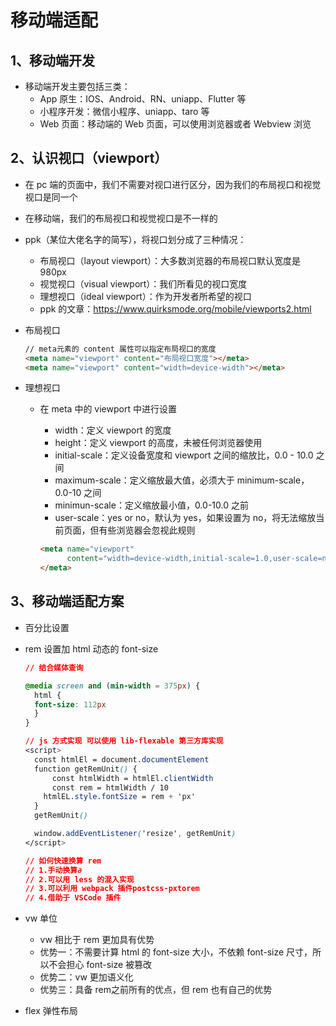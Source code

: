 # 移动端适配



## 1、移动端开发

- 移动端开发主要包括三类：
  - App 原生：IOS、Android、RN、uniapp、Flutter 等
  - 小程序开发：微信小程序、uniapp、taro 等
  - Web 页面：移动端的 Web 页面，可以使用浏览器或者 Webview 浏览



## 2、认识视口（viewport）

- 在 pc 端的页面中，我们不需要对视口进行区分，因为我们的布局视口和视觉视口是同一个
- 在移动端，我们的布局视口和视觉视口是不一样的
- ppk（某位大佬名字的简写），将视口划分成了三种情况：
  - 布局视口（layout viewport）：大多数浏览器的布局视口默认宽度是 980px
  - 视觉视口（visual viewport）：我们所看见的视口宽度
  - 理想视口（ideal viewport）：作为开发者所希望的视口
  - ppk 的文章：https://www.quirksmode.org/mobile/viewports2.html



- 布局视口

  ```html
  // meta元素的 content 属性可以指定布局视口的宽度 
  <meta name="viewport" content="布局视口宽度"></meta>
  <meta name="viewport" content="width=device-width"></meta>
  ```

- 理想视口

  - 在 meta 中的 viewport 中进行设置

    - width：定义 viewport 的宽度
    - height：定义 viewport 的高度，未被任何浏览器使用
    - initial-scale：定义设备宽度和 viewport 之间的缩放比，0.0 - 10.0 之间
    - maximum-scale：定义缩放最大值，必须大于 minimum-scale，0.0-10 之间
    - minimun-scale：定义缩放最小值，0.0-10.0 之前
    - user-scale：yes or no，默认为 yes，如果设置为 no，将无法缩放当前页面，但有些浏览器会忽视此规则

    ```html
    <meta name="viewport" 
          content="width=device-width,initial-scale=1.0,user-scale=no,maximum-scale=1.0,minimum-	scale=1.0">
    </meta>
    ```

  

## 3、移动端适配方案

- 百分比设置

- rem 设置加 html 动态的 font-size

  ```css
  // 结合媒体查询
  
  @media screen and (min-width = 375px) {
  	html {
  	font-size: 112px
  	}
  }
  
  // js 方式实现 可以使用 lib-flexable 第三方库实现
  <script>
  	const htmlEl = document.documentElement
  	function getRemUnit() {
    	const htmlWidth = htmlEl.clientWidth
  		const rem = htmlWidth / 10
      htmlEL.style.fontSize = rem + 'px'
  	}
  	getRemUnit()
  
  	window.addEventListener('resize', getRemUnit)
  </script>
  
  // 如何快速换算 rem
  // 1.手动换算∂
  // 2.可以用 less 的混入实现
  // 3.可以利用 webpack 插件postcss-pxtorem
  // 4.借助于 VSCode 插件
  ```

- vw 单位

  - vw 相比于 rem 更加具有优势
  - 优势一：不需要计算 html 的 font-size 大小，不依赖 font-size 尺寸，所以不会担心 font-size 被篡改
  - 优势二：vw 更加语义化
  - 优势三：具备 rem之前所有的优点，但 rem 也有自己的优势

- flex 弹性布局



